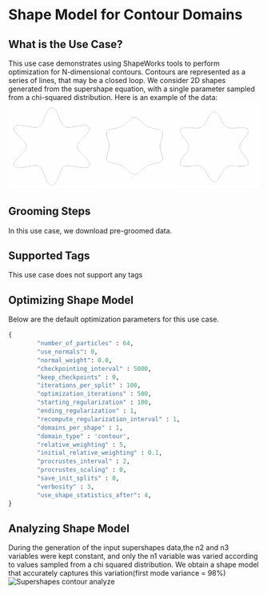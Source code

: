 # Shape Model for Contour Domains

## What is the Use Case?

This use case demonstrates using ShapeWorks tools to perform optimization for N-dimensional contours.
Contours are represented as a series of lines, that may be a closed loop. We consider 2D shapes generated from the supershape equation, with a single parameter sampled from a chi-squared distribution.
Here is an example of the data:
![Supershapes contour](../img/use-cases/supershapes_contour.png)

## Grooming Steps

In this use case, we download pre-groomed data.

## Supported Tags

This use case does not support any tags

## Optimizing Shape Model

Below are the default optimization parameters for this use case.


```python
{
        "number_of_particles" : 64,
        "use_normals": 0,
        "normal_weight": 0.0,
        "checkpointing_interval" : 5000,
        "keep_checkpoints" : 0,
        "iterations_per_split" : 100,
        "optimization_iterations" : 500,
        "starting_regularization" : 100,
        "ending_regularization" : 1,
        "recompute_regularization_interval" : 1,
        "domains_per_shape" : 1,
        "domain_type" : 'contour',
        "relative_weighting" : 5,
        "initial_relative_weighting" : 0.1,
        "procrustes_interval" : 2,
        "procrustes_scaling" : 0,
        "save_init_splits" : 0,
        "verbosity" : 3,
        "use_shape_statistics_after": 4,
}
```

## Analyzing Shape Model

           
During the generation of the input supershapes data,the n2 and n3 variables were kept constant, and only the n1 variable was varied according to values sampled from a chi squared distribution. We obtain a shape model that accurately captures this variation(first mode variance = 98%)
![Supershapes contour analyze](https://sci.utah.edu/~shapeworks/doc-resources/gifs/supershapes_contour.gif)
